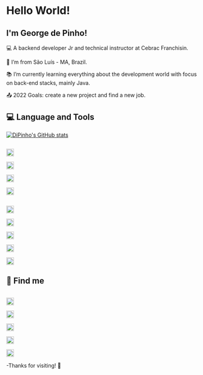 # Hello World! 

## I'm George de Pinho!


:computer: A backend developer Jr and technical instructor at Cebrac Franchisin.

:house_with_garden: I’m from São Luís - MA, Brazil.

:books: I’m currently learning everything about the development world with focus on back-end stacks, mainly Java.


:outbox_tray: 2022 Goals: create a new project and find a new job.

## 💻 Language and Tools 

[![DiPinho's GitHub stats](https://github-readme-stats.vercel.app/api?username=dipinho)](https://github.com/dipinho/github-readme-stats)


<code> <img height="20" src="https://img.shields.io/badge/Java-ED8B00?style=for-the-badge&logo=java&logoColor=white"> </code>
<code> <img height="20" src="https://img.shields.io/badge/Spring-6DB33F?style=for-the-badge&logo=spring&logoColor=white"> </code>
<code> <img height="20" src="https://img.shields.io/badge/MySQL-00000F?style=for-the-badge&logo=mysql&logoColor=white"> </code>
<code> <img height="20" src="https://img.shields.io/badge/Postman-FF6C37?style=for-the-badge&logo=Postman&logoColor=white"> </code>

<code> <img height="20" src="https://img.shields.io/badge/HTML5-E34F26?style=for-the-badge&logo=html5&logoColor=white"> </code>
<code> <img height="20" src="https://img.shields.io/badge/CSS3-1572B6?style=for-the-badge&logo=css3&logoColor=white"> </code>
<code> <img height="20" src="https://img.shields.io/badge/Bootstrap-563D7C?style=for-the-badge&logo=bootstrap&logoColor=white"> </code>
<code> <img height="20" src="https://img.shields.io/badge/JavaScript-323330?style=for-the-badge&logo=javascript&logoColor=F7DF1E"> </code>
<code> <img height="20" src="https://img.shields.io/badge/PHP-777BB4?style=for-the-badge&logo=php&logoColor=white"> </code>


## 📱 Find me 

<code> <img height="20" src="https://img.shields.io/badge/LinkedIn-0077B5?style=for-the-badge&logo=linkedin&logoColor=white&link=https://www.linkedin.com//in/george-duarte/"> </code>
<code> <img height="20" src="https://img.shields.io/badge/Microsoft_Outlook-0078D4?style=for-the-badge&logo=microsoft-outlook&logoColor=white"> </code>
<code> <img height="20" src="https://img.shields.io/badge/Instagram-E4405F?style=for-the-badge&logo=instagram&logoColor=white"> </code>
<code> <img height="20" src="https://img.shields.io/badge/WhatsApp-25D366?style=for-the-badge&logo=whatsapp&logoColor=white"> </code>
<code> <img height="20" src="https://img.shields.io/badge/Buy_Me_A_Coffee-FFDD00?style=for-the-badge&logo=buy-me-a-coffee&logoColor=black"> </code>


-Thanks for visiting! 🦾
